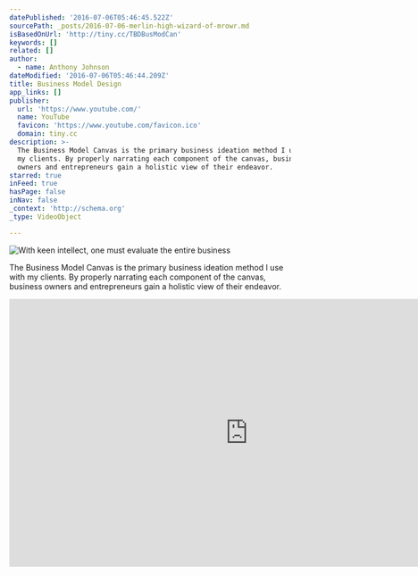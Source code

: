 ```yaml
---
datePublished: '2016-07-06T05:46:45.522Z'
sourcePath: _posts/2016-07-06-merlin-high-wizard-of-mrowr.md
isBasedOnUrl: 'http://tiny.cc/TBDBusModCan'
keywords: []
related: []
author:
  - name: Anthony Johnson
dateModified: '2016-07-06T05:46:44.209Z'
title: Business Model Design
app_links: []
publisher:
  url: 'https://www.youtube.com/'
  name: YouTube
  favicon: 'https://www.youtube.com/favicon.ico'
  domain: tiny.cc
description: >-
  The Business Model Canvas is the primary business ideation method I use with
  my clients. By properly narrating each component of the canvas, business
  owners and entrepreneurs gain a holistic view of their endeavor.
starred: true
inFeed: true
hasPage: false
inNav: false
_context: 'http://schema.org'
_type: VideoObject

---
```

![With keen intellect, one must evaluate the entire business ](https://the-grid-user-content.s3-us-west-2.amazonaws.com/69daf7fd-8633-4e8f-8582-fda0f02c5da7.jpg)

The Business Model Canvas is the primary business ideation method I use with my clients. By properly narrating each component of the canvas, business owners and entrepreneurs gain a holistic view of their endeavor.

<iframe src="http://cdn.embedly.com/widgets/media.html?src=https%3A%2F%2Fwww.youtube.com%2Fembed%2FQoAOzMTLP5s%3Ffeature%3Doembed&amp;url=http%3A%2F%2Fwww.youtube.com%2Fwatch%3Fv%3DQoAOzMTLP5s&amp;image=https%3A%2F%2Fi.ytimg.com%2Fvi%2FQoAOzMTLP5s%2Fhqdefault.jpg&amp;key=b7d04c9b404c499eba89ee7072e1c4f7&amp;type=text%2Fhtml&amp;schema=youtube" width="854" height="480" scrolling="no" frameborder="0" allowfullscreen="" style=""></iframe>